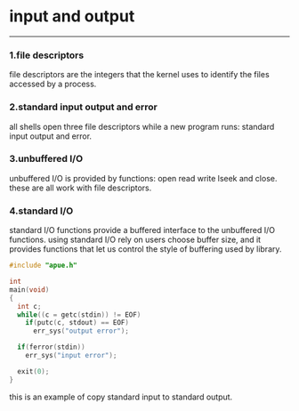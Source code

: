 # input and output

---

### 1.file descriptors

file descriptors are the integers that the kernel uses to identify the files accessed by a process.

### 2.standard input output and error

all shells open three file descriptors while a new program runs: standard input output and error.

### 3.unbuffered I/O

unbuffered I/O is provided by functions: open read write lseek and close.
these are all work with file descriptors.

### 4.standard I/O

standard I/O functions provide a buffered interface to the unbuffered I/O functions. using standard I/O rely on users choose buffer size, and it provides functions that let us control the style of buffering used by library.

```c
#include "apue.h"

int
main(void)
{
  int c;
  while((c = getc(stdin)) != EOF)
    if(putc(c, stdout) == EOF)
      err_sys("output error");

  if(ferror(stdin))
    err_sys("input error");

  exit(0);
}
```

this is an example of copy standard input to standard output.

<!-- ### 1. man(manul)

man is a function that teach user how to use the command line, for example:

```bash
$ man ls
```

will show the manuls about the ls commad

### 2. >

we can use ">" or "<" to direct the place we want the thing to go. -->
